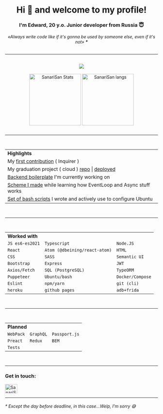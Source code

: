 <h1 align="center">Hi 👋 and welcome to my profile!</h1>
<h3 align="center">I'm Edward, 20 y.o. Junior developer from Russia 😇</h3>
<h6 align="center"><i>«Always write code like if it's gonna be used by someone else, even if it's not» </i><b>*</b></h6>

<hr />

<br />

<div align="center">
  <a align="center" href="https://github.com/ryo-ma/github-profile-trophy">
    <img src="https://github-profile-trophy.vercel.app/?username=SanariSan&theme=tokyonight&margin-w=15&margin-h=15&column=5&title=Commit,Issues,PR,Repo,Joined2020" />
  </a>
</div>

<br />

<div align="center">
  <img height="170" align="center" src="https://github-readme-stats.vercel.app/api?username=sanarisan&count_private=true&show_icons=true&theme=tokyonight" alt="SanariSan Stats" />
  <img height="170" align="center" src="https://github-readme-stats.vercel.app/api/top-langs/?username=sanarisan&layout=compact&langs_count=10&theme=tokyonight" alt="SanariSan langs" />
</div>

<br />

<hr />

<br />

<div align="center">
  <table>
    <tr>
      <td><b>Highlights</b></td>
    </tr>
    <tr>
      <td>
        My <a align="center" href="https://github.com/SBoudrias/Inquirer.js/issues/1042#issue-995134115">first contribution</a> ( Inquirer )
      </td>
    </tr>
    <tr>
      <td>
        My graduation project ( cloud ) <a align="center" href="https://github.com/SanariSan/cloud-fullstack">repo</a> | <a align="center" href="https://storeton.herokuapp.com">deployed</a>
      </td>
    </tr>
    <tr>
      <td>
        <a align="center" href="https://github.com/SanariSan/ts-backend-v2">Backend boilerplate</a> I'm currently working on
      </td>
    </tr>
    <tr>
      <td>
        <a align="center" href="https://github.com/SanariSan/node-js-async-workflow">Scheme I made</a> while learning how EventLoop and Async stuff works
      </td>
    </tr>
    <tr>
      <td>
        <a align="center" href="https://gist.github.com/SanariSan/464be2d88f44782b022bd09cd85b9c2a">Set of bash scripts</a> I wrote and actively use to configure Ubuntu
      </td>
    </tr>
  </table>
</div>

<br />

<hr />

<br />

<div align="center">
  <table>
    <tr>
      <td colspan="3"><b>Worked with</b></td>
    </tr>
    <tr>
      <td><code>JS es6-es2021</code></td>
      <td><code>Typescript</code></td>
      <td><code>Node.JS</code></td>
    </tr>
    <tr>
      <td><code>React</code></td>
      <td><code>Atom (@dbeining/react-atom)</code></td>
      <td><code>HTML</code></td>
    </tr>
    <tr>
      <td><code>CSS</code></td>
      <td><code>SASS</code></td>
      <td><code>Semantic UI</code></td>
    </tr>
    <tr>
      <td><code>Bootstrap</code></td>
      <td><code>Express</code></td>
      <td><code>JWT</code></td>
    </tr>
    <tr>
      <td><code>Axios/Fetch</code></td>
      <td><code>SQL (PostgreSQL)</code></td>
      <td><code>TypeORM</code></td>
    </tr>
    <tr>
      <td><code>Puppeteer</code></td>
      <td><code>Ubuntu/bash</code></td>
      <td><code>Docker/Compose</code></td>
    </tr>
    <tr>
      <td><code>Eslint</code></td>
      <td><code>npm/yarn</code></td>
      <td><code>git (cli)</code></td>
    </tr>
    <tr>
      <td><code>heroku</code></td>
      <td><code>github pages</code></td>
      <td><code>adb+frida</code></td>
    </tr>
  </table>
  
  <br />
  
  <hr />
  
  <br />
  
  <table>
    <tr>
      <td colspan="3"><b>Planned</b></td>
    </tr>
    <tr>
      <td><code>WebPack</code></td>
      <td><code>GraphQL</code></td>
      <td><code>Passport.js</code></td>
    </tr>
    <tr>
      <td><code>Preact</code></td>
      <td><code>Redux</code></td>
      <td><code>BEM</code></td>
    </tr>
    <tr>
      <td><code>Tests</code></td>
    </tr>
  </table>
</div>

<br />

<hr />
<h3 align="left">Get in touch:</h3>

<a href="https://t.me/rizidix" target="_blank" rel="noopener noreferrer"><img align="center" src="https://cdn.jsdelivr.net/npm/simple-icons@5.21.1/icons/telegram.svg" alt="SanariSan" height="30" width="40" /></a>

<hr />

<h6>* Except the day before deadline, in this case...Welp, I'm sorry 😅</h6>
